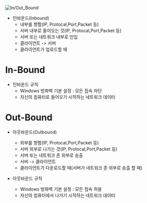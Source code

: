 ![In/Out_Bound](https://fwbuilder.sourceforge.net/4.0/docs/users_guide5/firewall_policies/images/directions.png)
* 인바운드(Inbound)
    - 내부를 향함(IP, Protocal,Port,Packet 등)
    - 서버 내부로 들어오는 것(IP, Protocal,Port,Packet 등)
    - 서버 또는 네트워크 내부로 인입
    - 클라이언트 -> 서버
    - 클라이언트가 업로드할 때

# In-Bound
* 인바운드 규칙
    - Windows 방화벽 기본 설정 : 모든 접속 차단
    - 자신의 컴퓨터로 들어오기 시작하는 네트워크 데이터

# Out-Bound
* 아웃바운드(Outbound)
    - 외부를 향함(IP, Protocal,Port,Packet 등)
    - 서버 외부로 나가는 것(IP, Protocal,Port,Packet 등)
    - 서버 또는 네트워크 존 외부로 송출
    - 서버 -> 클라이언트
    - 클라이언트가 다운로드할 때(서버가 네트워크 존 외부로 송출 할 때)

* 아웃바운드 규칙
    - Windows 방화벽 기본 설정 : 모든 접속 허용
    - 자신의 컴퓨터에서 나가기 시작하는 네트워크 데이터
